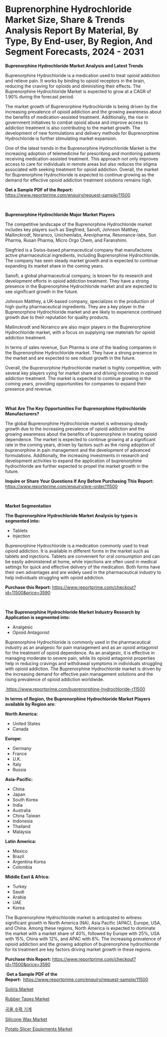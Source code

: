<p><h1>Buprenorphine Hydrochloride Market Size, Share & Trends Analysis Report By Material, By Type, By End-user, By Region, And Segment Forecasts, 2024 - 2031</h1></p><p><strong>Buprenorphine Hydrochloride Market Analysis and Latest Trends</strong></p>
<p><p>Buprenorphine Hydrochloride is a medication used to treat opioid addiction and relieve pain. It works by binding to opioid receptors in the brain, reducing the craving for opioids and diminishing their effects. The Buprenorphine Hydrochloride Market is expected to grow at a CAGR of 1.90% during the forecast period.</p><p>The market growth of Buprenorphine Hydrochloride is being driven by the increasing prevalence of opioid addiction and the growing awareness about the benefits of medication-assisted treatment. Additionally, the rise in government initiatives to combat opioid abuse and improve access to addiction treatment is also contributing to the market growth. The development of new formulations and delivery methods for Buprenorphine Hydrochloride is further stimulating market expansion.</p><p>One of the latest trends in the Buprenorphine Hydrochloride Market is the increasing adoption of telemedicine for prescribing and monitoring patients receiving medication-assisted treatment. This approach not only improves access to care for individuals in remote areas but also reduces the stigma associated with seeking treatment for opioid addiction. Overall, the market for Buprenorphine Hydrochloride is expected to continue growing as the demand for effective opioid addiction treatment solutions remains high.</p></p>
<p><strong>Get a Sample PDF of the Report:&nbsp;</strong> <a href="https://www.reportprime.com/enquiry/request-sample/11500">https://www.reportprime.com/enquiry/request-sample/11500</a></p>
<p>&nbsp;</p>
<p><strong>Buprenorphine Hydrochloride Major Market Players</strong></p>
<p><p>The competitive landscape of the Buprenorphine Hydrochloride market includes key players such as Siegfried, Sanofi, Johnson Matthey, Mallinckrodt, Noramco, Unichemlabs, Arevipharma, Resonance-labs, Sun Pharma, Rusan Pharma, Micro Orgo Chem, and Faranshimi.</p><p>Siegfried is a Swiss-based pharmaceutical company that manufactures active pharmaceutical ingredients, including Buprenorphine Hydrochloride. The company has seen steady market growth and is expected to continue expanding its market share in the coming years.</p><p>Sanofi, a global pharmaceutical company, is known for its research and development efforts in opioid addiction treatment. They have a strong presence in the Buprenorphine Hydrochloride market and are expected to see significant growth in the future.</p><p>Johnson Matthey, a UK-based company, specializes in the production of high-purity pharmaceutical ingredients. They are a key player in the Buprenorphine Hydrochloride market and are likely to experience continued growth due to their reputation for quality products.</p><p>Mallinckrodt and Noramco are also major players in the Buprenorphine Hydrochloride market, with a focus on supplying raw materials for opioid addiction treatment.</p><p>In terms of sales revenue, Sun Pharma is one of the leading companies in the Buprenorphine Hydrochloride market. They have a strong presence in the market and are expected to see robust growth in the future.</p><p>Overall, the Buprenorphine Hydrochloride market is highly competitive, with several key players vying for market share and driving innovation in opioid addiction treatment. The market is expected to continue growing in the coming years, providing opportunities for companies to expand their presence and revenue.</p></p>
<p>&nbsp;</p>
<p><strong>What Are The Key Opportunities For Buprenorphine Hydrochloride Manufacturers?</strong></p>
<p><p>The global Buprenorphine Hydrochloride market is witnessing steady growth due to the increasing prevalence of opioid addiction and the growing awareness about the benefits of buprenorphine in treating opioid dependence. The market is expected to continue growing at a significant rate in the coming years, driven by factors such as the rising adoption of buprenorphine in pain management and the development of advanced formulations. Additionally, the increasing investments in research and development activities to expand the application of buprenorphine hydrochloride are further expected to propel the market growth in the future.</p></p>
<p><strong>Inquire or Share Your Questions If Any Before Purchasing This Report:</strong> <a href="https://www.reportprime.com/enquiry/pre-order/11500">https://www.reportprime.com/enquiry/pre-order/11500</a></p>
<p>&nbsp;</p>
<p><strong>Market Segmentation</strong></p>
<p><strong>The Buprenorphine Hydrochloride Market Analysis by types is segmented into:</strong></p>
<p><ul><li>Tablets</li><li>Injection</li></ul></p>
<p><p>Buprenorphine Hydrochloride is a medication commonly used to treat opioid addiction. It is available in different forms in the market such as tablets and injections. Tablets are convenient for oral consumption and can be easily administered at home, while injections are often used in medical settings for quick and effective delivery of the medication. Both forms have their own advantages and are widely used in the pharmaceutical industry to help individuals struggling with opioid addiction.</p></p>
<p><strong>Purchase this Report:&nbsp;</strong><a href="https://www.reportprime.com/checkout?id=11500&price=3590">https://www.reportprime.com/checkout?id=11500&price=3590</a></p>
<p>&nbsp;</p>
<p><strong>The Buprenorphine Hydrochloride Market Industry Research by Application is segmented into:</strong></p>
<p><ul><li>Analgesic</li><li>Opioid Antagonist</li></ul></p>
<p><p>Buprenorphine Hydrochloride is commonly used in the pharmaceutical industry as an analgesic for pain management and as an opioid antagonist for the treatment of opioid dependence. As an analgesic, it is effective in managing moderate to severe pain, while its opioid antagonist properties help in reducing cravings and withdrawal symptoms in individuals struggling with opioid addiction. The Buprenorphine Hydrochloride market is driven by the increasing demand for effective pain management solutions and the rising prevalence of opioid addiction worldwide.</p></p>
<p><a href="https://www.reportprime.com/buprenorphine-hydrochloride-r11500">&nbsp;https://www.reportprime.com/buprenorphine-hydrochloride-r11500</a></p>
<p><strong>In terms of Region, the Buprenorphine Hydrochloride Market Players available by Region are:</strong></p>
<p>
    <p> <strong> North America: </strong>
        <ul>
            <li>United States</li>
            <li>Canada</li>
        </ul>
        </p> 
    <p> <strong> Europe: </strong>
        <ul>
            <li>Germany</li>
            <li>France</li>
            <li>U.K.</li>
            <li>Italy</li>
            <li>Russia</li>
        </ul>
        </p> 
    <p> <strong> Asia-Pacific: </strong>
        <ul>
            <li>China</li>
            <li>Japan</li>
            <li>South Korea</li>
            <li>India</li>
            <li>Australia</li>
            <li>China Taiwan</li>
            <li>Indonesia</li>
            <li>Thailand</li>
            <li>Malaysia</li>
        </ul>
        </p> 
    <p> <strong> Latin America: </strong>
        <ul>
            <li>Mexico</li>
            <li>Brazil</li>
            <li>Argentina Korea</li>
            <li>Colombia</li>
        </ul>
        </p> 
    <p> <strong> Middle East & Africa: </strong>
        <ul>
            <li>Turkey</li>
            <li>Saudi</li>
            <li>Arabia</li>
            <li>UAE</li>
            <li>Korea</li>
        </ul>
    </p>
    </p>
<p><p>The Buprenorphine Hydrochloride market is anticipated to witness significant growth in North America (NA), Asia Pacific (APAC), Europe, USA, and China. Among these regions, North America is expected to dominate the market with a market share of 40%, followed by Europe with 25%, USA with 15%, China with 12%, and APAC with 8%. The increasing prevalence of opioid addiction and the growing adoption of buprenorphine hydrochloride for its treatment are key factors driving market growth in these regions.</p></p>
<p><strong>Purchase this Report: </strong><a href="https://www.reportprime.com/checkout?id=11500&price=3590">https://www.reportprime.com/checkout?id=11500&price=3590</a></p>
<p>&nbsp;<strong>Get a Sample PDF of the Report:&nbsp;&nbsp;</strong><a href="https://www.reportprime.com/enquiry/request-sample/11500">https://www.reportprime.com/enquiry/request-sample/11500</a></p>
<p><strong></strong></p>
<p><p><a href="https://github.com/provorikovar/Market-Research-Report-List-4/blob/main/soliris-market.md">Soliris Market</a></p><p><a href="https://issuu.com/reportprime-2/docs/rubber-tapes-market-size-2030.pptx">Rubber Tapes Market</a></p><p><a href="https://github.com/Penelolack456456/Market-Research-Report-List-1/blob/main/983658124225.md">곡물 수확 기계</a></p><p><a href="https://issuu.com/reportprime-2/docs/silicone-wax-market-size-2030.pptx">Silicone Wax Market</a></p><p><a href="https://www.linkedin.com/pulse/potato-slicer-equipments-market-size-examines-its-scope-primary-uq3yf?trackingId=uK08mZr6WsyHDH1BPiV4IA%3D%3D">Potato Slicer Equipments Market</a></p></p>